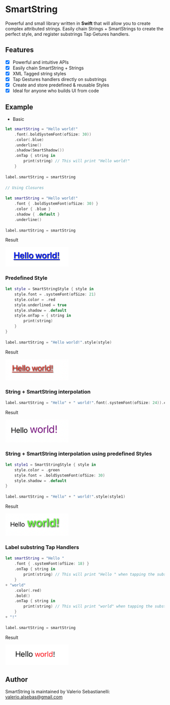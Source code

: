 # SmartString

Powerful and small library written in **Swift** that will allow you to create complex attributed strings. Easily chain Strings + SmartStrings to create the perfect style, and register substrings Tap Getures handlers.

## Features

- [x] Powerful and intuitive APIs
- [x] Easily chain SmartString + Strings 
- [x] XML Tagged string styles
- [x] Tap Gestures handlers directly on substrings
- [x] Create and store predefined & reusable Styles
- [x] Ideal for anyone who builds UI from code

## Example

* Basic
```swift
let smartString = "Hello world!"
    .font(.boldSystemFont(ofSize: 30))
    .color(.blue)
    .underline()
    .shadow(SmartShadow())
    .onTap { string in
        print(string) // This will print "Hello world!"
    }

label.smartString = smartString

// Using Closures

let smartString = "Hello world!"
    .font { .boldSystemFont(ofSize: 30) }
    .color { .blue }
    .shadow { .default }
    .underline()

label.smartString = smartString
```

Result

<img src="DocsAssets/example_1.png" alt="" width=200/>

### Predefined Style
```swift
let style = SmartStringStyle { style in
    style.font = .systemFont(ofSize: 21)
    style.color = .red
    style.underlined = true
    style.shadow = .default
    style.onTap = { string in
        print(string)
    }
}

label.smartString = "Hello world!".style(style)
```

Result

<img src="DocsAssets/example_2.png" alt="" width=200/>

### String + SmartString interpolation
```swift
label.smartString = "Hello" + " world!".font(.systemFont(ofSize: 24)).color(.purple)
```

Result

<img src="DocsAssets/example_3.png" width=200/>

### String + SmartString interpolation using predefined Styles
```swift
let style1 = SmartStringStyle { style in
    style.color = .green
    style.font = .boldSystemFont(ofSize: 30)
    style.shadow = .default
}
        
label.smartString = "Hello" + " world!".style(style1)
```

Result

<img src="DocsAssets/example_4.png" width=200/>

### Label substring Tap Handlers

```swift
let smartString = "Hello "
    .font { .systemFont(ofSize: 18) }
    .onTap { string in
        print(string) // This will print "Hello " when tapping the substring "Hello " within the label
    }
+ "world"
    .color(.red)
    .bold()
    .onTap { string in
        print(string) // This will print "world" when tapping the substring "world" within the label
    }
+ "!"
    
label.smartString = smartString
```

Result

<img src="DocsAssets/example_5.png" width=200/>

## Author

SmartString is maintained by Valerio Sebastianelli: [valerio.alsebas@gmail.com](mailto:valerio.alsebas@gmail.com)
